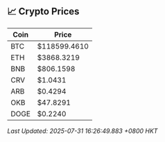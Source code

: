 ## 📈 Crypto Prices

| Coin | Price |
| ---- | ----- |
| BTC | $118599.4610 |
| ETH | $3868.3219 |
| BNB | $806.1598 |
| CRV | $1.0431 |
| ARB | $0.4294 |
| OKB | $47.8291 |
| DOGE | $0.2240 |

_Last Updated: 2025-07-31 16:26:49.883 +0800 HKT_